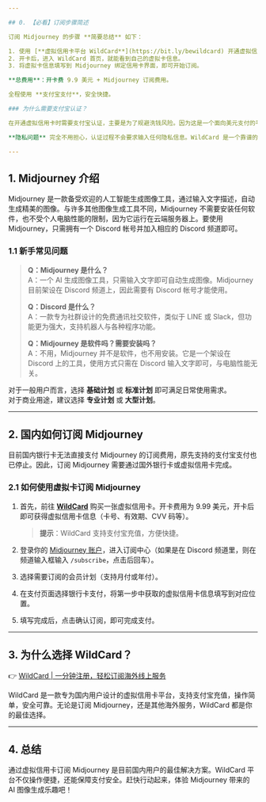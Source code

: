 ```yaml
---

## 0. 【必看】订阅步骤简述

订阅 Midjourney 的步骤 **简要总结** 如下：

1. 使用 [**虚拟信用卡平台 WildCard**](https://bit.ly/bewildcard) 开通虚拟信用卡。
2. 开卡后，进入 WildCard 首页，就能看到自己的虚拟卡信息。
3. 将虚拟卡信息填写到 Midjourney 绑定信用卡界面，即可开始订阅。

**总费用**：开卡费 9.9 美元 + Midjourney 订阅费用。

全程使用 **支付宝支付**，安全快捷。

### 为什么需要支付宝认证？

在开通虚拟信用卡时需要支付宝认证，主要是为了规避洗钱风险。因为这是一个面向美元支付的平台，涉及到美元支付时，平台需要确保交易的合法性和安全性。此外，支付宝认证也能更好地保护虚拟卡的安全性。

**隐私问题** 完全不用担心，认证过程不会要求输入任何隐私信息。WildCard 是一个靠谱的大平台，投资数千万，我本人已经稳定使用半年多，大家可以放心使用。

---
```


## 1. Midjourney 介绍

Midjourney 是一款备受欢迎的人工智能生成图像工具，通过输入文字描述，自动生成精美的图像。与许多其他图像生成工具不同，Midjourney 不需要安装任何软件，也不受个人电脑性能的限制，因为它运行在云端服务器上。要使用 Midjourney，只需拥有一个 Discord 帐号并加入相应的 Discord 频道即可。

### 1.1 新手常见问题

> **Q：Midjourney 是什么？**  
> A：一个 AI 生成图像工具，只需输入文字即可自动生成图像。Midjourney 目前架设在 Discord 频道上，因此需要有 Discord 帐号才能使用。  
>   
> **Q：Discord 是什么？**  
> A：一款专为社群设计的免费通讯社交软件，类似于 LINE 或 Slack，但功能更为强大，支持机器人与各种程序功能。  
>   
> **Q：Midjourney 是软件吗？需要安装吗？**  
> A：不用，Midjourney 并不是软件，也不用安装。它是一个架设在 Discord 上的工具，使用方式只需在 Discord 输入文字即可，与电脑性能无关。

对于一般用户而言，选择 **基础计划** 或 **标准计划** 即可满足日常使用需求。  
对于商业用途，建议选择 **专业计划** 或 **大型计划**。

---

## 2. 国内如何订阅 Midjourney

目前国内银行卡无法直接支付 Midjourney 的订阅费用，原先支持的支付宝支付也已停止。因此，订阅 Midjourney 需要通过国外银行卡或虚拟信用卡完成。

### 2.1 如何使用虚拟卡订阅 Midjourney

1. 首先，前往 [**WildCard**](https://bit.ly/bewildcard) 购买一张虚拟信用卡。开卡费用为 9.99 美元，开卡后即可获得虚拟信用卡信息（卡号、有效期、CVV 码等）。  
   > **提示**：WildCard 支持支付宝充值，方便快捷。

2. 登录你的 [Midjourney 账户](https://www.midjourney.com/explore)，进入订阅中心（如果是在 Discord 频道里，则在频道输入框输入 `/subscribe`，点击后回车）。

3. 选择需要订阅的会员计划（支持月付或年付）。

4. 在支付页面选择银行卡支付，将第一步中获取的虚拟信用卡信息填写到对应位置。

5. 填写完成后，点击确认订阅，即可完成支付。

---

## 3. 为什么选择 WildCard？

👉 [WildCard | 一分钟注册，轻松订阅海外线上服务](https://bit.ly/bewildcard)

WildCard 是一款专为国内用户设计的虚拟信用卡平台，支持支付宝充值，操作简单，安全可靠。无论是订阅 Midjourney，还是其他海外服务，WildCard 都是你的最佳选择。

---

## 4. 总结

通过虚拟信用卡订阅 Midjourney 是目前国内用户的最佳解决方案。WildCard 平台不仅操作便捷，还能保障支付安全。赶快行动起来，体验 Midjourney 带来的 AI 图像生成乐趣吧！